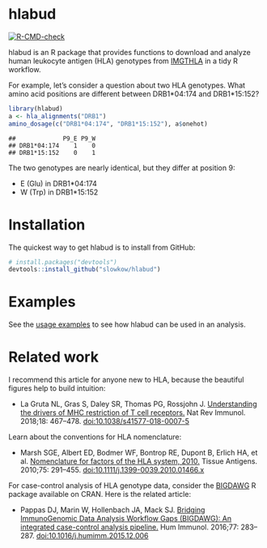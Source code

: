 hlabud
======

[![R-CMD-check](https://github.com/slowkow/hlabud/actions/workflows/R-CMD-check.yaml/badge.svg)](https://github.com/slowkow/hlabud/actions/workflows/R-CMD-check.yaml)

hlabud is an R package that provides functions to download and analyze
human leukocyte antigen (HLA) genotypes from
[IMGTHLA](https://github.com/ANHIG/IMGTHLA) in a tidy R workflow.

For example, let’s consider a question about two HLA genotypes. What
amino acid positions are different between DRB1\*04:174 and
DRB1\*15:152?

``` r
library(hlabud)
a <- hla_alignments("DRB1")
amino_dosage(c("DRB1*04:174", "DRB1*15:152"), a$onehot)
```

    ##             P9_E P9_W
    ## DRB1*04:174    1    0
    ## DRB1*15:152    0    1

The two genotypes are nearly identical, but they differ at position 9:

-   E (Glu) in DRB1\*04:174
-   W (Trp) in DRB1\*15:152

Installation
============

The quickest way to get hlabud is to install from GitHub:

``` r
# install.packages("devtools")
devtools::install_github("slowkow/hlabud")
```

Examples
========

See the [usage examples](vignettes/examples.md) to see how hlabud can be
used in an analysis.

Related work
============

I recommend this article for anyone new to HLA, because the beautiful
figures help to build intuition:

-   La Gruta NL, Gras S, Daley SR, Thomas PG, Rossjohn J. [Understanding
    the drivers of MHC restriction of T cell
    receptors.](https://www.ncbi.nlm.nih.gov/pubmed/29636542) Nat Rev
    Immunol. 2018;18: 467–478.
    <a href="doi:10.1038/s41577-018-0007-5" class="uri">doi:10.1038/s41577-018-0007-5</a>

Learn about the conventions for HLA nomenclature:

-   Marsh SGE, Albert ED, Bodmer WF, Bontrop RE, Dupont B, Erlich HA, et
    al. [Nomenclature for factors of the HLA
    system, 2010.](https://www.ncbi.nlm.nih.gov/pubmed/20356336) Tissue
    Antigens. 2010;75: 291–455.
    <a href="doi:10.1111/j.1399-0039.2010.01466.x" class="uri">doi:10.1111/j.1399-0039.2010.01466.x</a>

For case-control analysis of HLA genotype data, consider the
[BIGDAWG](https://CRAN.R-project.org/package=BIGDAWG) R package
available on CRAN. Here is the related article:

-   Pappas DJ, Marin W, Hollenbach JA, Mack SJ. [Bridging ImmunoGenomic
    Data Analysis Workflow Gaps (BIGDAWG): An integrated case-control
    analysis pipeline.](https://pubmed.ncbi.nlm.nih.gov/26708359) Hum
    Immunol. 2016;77: 283–287.
    <a href="doi:10.1016/j.humimm.2015.12.006" class="uri">doi:10.1016/j.humimm.2015.12.006</a>
